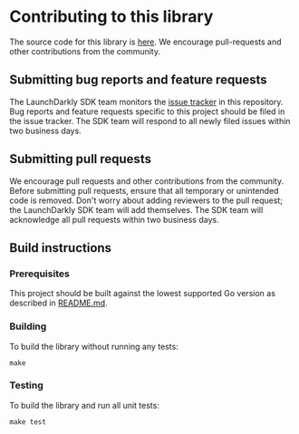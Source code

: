 # Contributing to this library

The source code for this library is [here](https://github.com/launchdarkly/go-ntlmssp). We encourage pull-requests and other contributions from the community. 

## Submitting bug reports and feature requests
 
The LaunchDarkly SDK team monitors the [issue tracker](https://github.com/launchdarkly/go-ntlmssp/issues) in this repository. Bug reports and feature requests specific to this project should be filed in the issue tracker. The SDK team will respond to all newly filed issues within two business days.
 
## Submitting pull requests
 
We encourage pull requests and other contributions from the community. Before submitting pull requests, ensure that all temporary or unintended code is removed. Don't worry about adding reviewers to the pull request; the LaunchDarkly SDK team will add themselves. The SDK team will acknowledge all pull requests within two business days.
 
## Build instructions
 
### Prerequisites

This project should be built against the lowest supported Go version as described in [README.md](./README.md).

### Building

To build the library without running any tests:
```
make
```

### Testing
 
To build the library and run all unit tests:
```
make test
```
